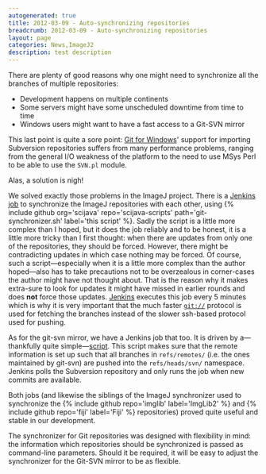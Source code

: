 ```yaml
---
autogenerated: true
title: 2012-03-09 - Auto-synchronizing repositories
breadcrumb: 2012-03-09 - Auto-synchronizing repositories
layout: page
categories: News,ImageJ2
description: test description
---
```


There are plenty of good reasons why one might need to synchronize all the branches of multiple repositories:

-   Development happens on multiple continents
-   Some servers might have some unscheduled downtime from time to time
-   Windows users might want to have a fast access to a Git-SVN mirror

This last point is quite a sore point: [Git for Windows](http://msysgit.github.io/)' support for importing Subversion repositories suffers from many performance problems, ranging from the general I/O weakness of the platform to the need to use MSys Perl to be able to use the `SVN.pl` module.

Alas, a solution is nigh!

We solved exactly those problems in the ImageJ project. There is a [Jenkins job](http://jenkins.imagej.net/view/Synchronizers/job/ImageJ-synchronizer/) to synchronize the ImageJ repositories with each other, using {% include github org='scijava' repo='scijava-scripts' path='git-synchronizer.sh' label='this script' %}. Sadly the script is a little more complex than I hoped, but it does the job reliably and to be honest, it is a little more tricky than I first thought: when there are updates from only one of the repositories, they should be forced. However, there might be contradicting updates in which case nothing may be forced. Of course, such a script—especially when it is a little more complex than the author hoped—also has to take precautions not to be overzealous in corner-cases the author might have not thought about. That is the reason why it makes extra-sure to look for updates it might have missed in earlier rounds and does **not** force those updates. [Jenkins](Jenkins) executes this job every 5 minutes which is why it is very important that the much faster [`git://`](Git_//) protocol is used for fetching the branches instead of the slower ssh-based protocol used for pushing.

As for the git-svn mirror, we have a Jenkins job that too. It is driven by a—thankfully quite simple—[script](https://github.com/imagej/imagej/blob/9227a1048426dc2c1b312be4e8a80c1b726a04ce%5E/bin/jenkins-git-job.sh). This script makes sure that the remote information is set up such that all branches in `refs/remotes/` (i.e. the ones maintained by git-svn) are pushed into the `refs/heads/svn/` namespace. Jenkins polls the Subversion repository and only runs the job when new commits are available.

Both jobs (and likewise the siblings of the ImageJ synchronizer used to synchronize the {% include github repo='imglib' label='ImgLib2' %} and {% include github repo='fiji' label='Fiji' %} repositories) proved quite useful and stable in our development.

The synchronizer for Git repositories was designed with flexibility in mind: the information which repositories should be synchronized is passed as command-line parameters. Should it be required, it will be easy to adjust the synchronizer for the Git-SVN mirror to be as flexible.

 
